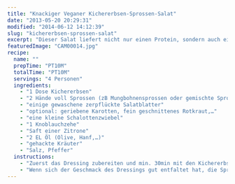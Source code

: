 ```yaml
---
title: "Knackiger Veganer Kichererbsen-Sprossen-Salat"
date: "2013-05-20 20:29:31"
modified: "2014-06-12 14:12:39"
slug: "kichererbsen-sprossen-salat"
excerpt: "Dieser Salat liefert nicht nur einen Protein, sondern auch einen Vitamin Boost! Das Geheimnis liegt aber im zitronigen Dressing, das sich ausgezeichnet in Kombination mit Hülsenfrüchten entfaltet und so ein tolles Geschmackserlebnis zaubert."
featuredImage: "CAM00014.jpg"
recipe:
  name: ""
  prepTime: "PT10M"
  totalTime: "PT10M"
  servings: "4 Personen"
  ingredients:
    - "1 Dose Kichererbsen"
    - "2 Hände voll Sprossen (zB Mungbohnensprossen oder gemischte Sprossen)"
    - "einige gewaschene zerpflückte Salatblatter"
    - "optional: geriebene Karotten, fein geschnittenes Rotkraut,…"
    - "eine kleine Schalottenzwiebel"
    - "1 Knoblauchzehe"
    - "Saft einer Zitrone"
    - "2 EL Öl (Olive, Hanf,…)"
    - "gehackte Kräuter"
    - "Salz, Pfeffer"
  instructions:
    - "Zuerst das Dressing zubereiten und min. 30min mit den Kichererbsen durchziehen lassen. Dafür die Zwiebel fein hacken, die Knoblauchzehe pressen und mit den restlichen Zutaten des Dressings und den abgetropften Kichererbsen in der Salatschüssel verrühren."
    - "Wenn sich der Geschmack des Dressings gut entfaltet hat, die Sprossen und die Salatblätter zugeben, mischen und fertig!"
---
```


